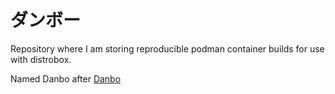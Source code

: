 # ダンボー

Repository where I am storing
reproducible podman container
builds for use with distrobox.

Named Danbo after [Danbo](https://en.wikipedia.org/wiki/Danbo_(character))

